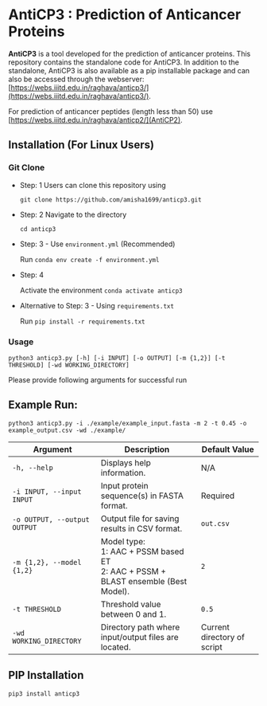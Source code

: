 # AntiCP3 : Prediction of Anticancer Proteins

**AntiCP3** is a tool developed for the prediction of anticancer proteins. This repository contains the standalone code for AntiCP3. In addition to the standalone, AntiCP3 is also available as a pip installable package and can also be accessed through the webserver: [https://webs.iiitd.edu.in/raghava/anticp3/](https://webs.iiitd.edu.in/raghava/anticp3/).

For prediction of anticancer peptides (length less than 50) use [https://webs.iiitd.edu.in/raghava/anticp2/](AntiCP2).

## Installation (For Linux Users)

### Git Clone
- Step: 1
  Users can clone this repository using

  `git clone https://github.com/amisha1699/anticp3.git`

- Step: 2
  Navigate to the directory

  `cd anticp3`

- Step: 3 - Use `environment.yml` (Recommended)

  Run `conda env create -f environment.yml`

- Step: 4
  
  Activate the environment
  `conda activate anticp3` 

- Alternative to Step: 3 - Using `requirements.txt`

  Run `pip install -r requirements.txt`

### Usage

`python3 anticp3.py [-h] [-i INPUT] [-o OUTPUT] [-m {1,2}] [-t THRESHOLD] [-wd WORKING_DIRECTORY]`

Please provide following arguments for successful run

## Example Run:
`python3 anticp3.py -i ./example/example_input.fasta -m 2 -t 0.45 -o example_output.csv -wd ./example/`

| Argument                     | Description                                                                                               | Default Value               |
|------------------------------|-----------------------------------------------------------------------------------------------------------|-----------------------------|
| `-h, --help`                 | Displays help information.                                                                               | N/A                         |
| `-i INPUT, --input INPUT`    | Input protein sequence(s) in FASTA format.                                                              | Required                    |
| `-o OUTPUT, --output OUTPUT` | Output file for saving results in CSV format.                                                           | `out.csv`                   |
| `-m {1,2}, --model {1,2}`    | Model type: <br>1: AAC + PSSM based ET<br>2: AAC + PSSM + BLAST ensemble (Best Model).                  | `2`                         |
| `-t THRESHOLD`               | Threshold value between 0 and 1.                                                                        | `0.5`                       |
| `-wd WORKING_DIRECTORY`      | Directory path where input/output files are located.                                                    | Current directory of script |

## PIP Installation
`pip3 install anticp3`
